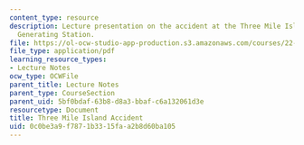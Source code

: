 ```yaml
---
content_type: resource
description: Lecture presentation on the accident at the Three Mile Island Nuclear
  Generating Station.
file: https://ol-ocw-studio-app-production.s3.amazonaws.com/courses/22-091-nuclear-reactor-safety-spring-2008/0c0be3a9f7871b3315faa2b8d60ba105_MIT22_091S08_lec19.pdf
file_type: application/pdf
learning_resource_types:
- Lecture Notes
ocw_type: OCWFile
parent_title: Lecture Notes
parent_type: CourseSection
parent_uid: 5bf0bdaf-63b8-d8a3-bbaf-c6a132061d3e
resourcetype: Document
title: Three Mile Island Accident
uid: 0c0be3a9-f787-1b33-15fa-a2b8d60ba105
---
```


